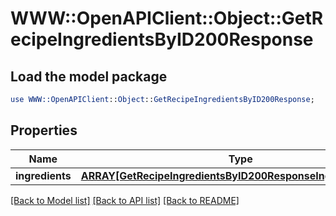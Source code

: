 # WWW::OpenAPIClient::Object::GetRecipeIngredientsByID200Response

## Load the model package
```perl
use WWW::OpenAPIClient::Object::GetRecipeIngredientsByID200Response;
```

## Properties
Name | Type | Description | Notes
------------ | ------------- | ------------- | -------------
**ingredients** | [**ARRAY[GetRecipeIngredientsByID200ResponseIngredientsInner]**](GetRecipeIngredientsByID200ResponseIngredientsInner.md) |  | 

[[Back to Model list]](../README.md#documentation-for-models) [[Back to API list]](../README.md#documentation-for-api-endpoints) [[Back to README]](../README.md)


